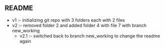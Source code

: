 README
------
* v1 :- initializing git repo with 3 folders each with 2 files
* v2 :- removed folder 2 and added folder 4 with file 7 with branch new_working
	* v2.1 :- switched back to branch new_working to change the readme again